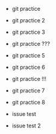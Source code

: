 - git practice

- git practice 2

- git practice 3

- git practice ???

- git practice 5

- git practice 6

- git practice !!!

- git practice 7

- git practice 8

- issue test

- issue test 2
